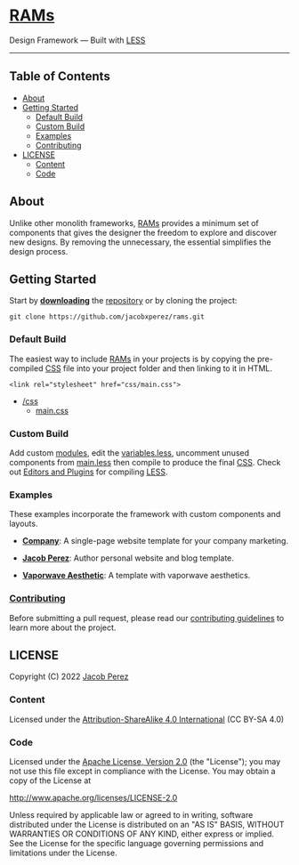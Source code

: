 # [RAMs](https://jacobxperez.github.io/rams/)

Design Framework — Built with [LESS](http://lesscss.org/)

---

## Table of Contents

* [About](#about)
* [Getting Started](#getting-started)
    * [Default Build](#default-build)
    * [Custom Build](#custom-build)
    * [Examples](#examples)
    * [Contributing](#contributing)
* [LICENSE](#license)
    * [Content](#content)
    * [Code](#code)

## About

Unlike other monolith frameworks, [RAMs](https://jacobxperez.github.io/rams/)
provides a minimum set of components that gives the designer the freedom to explore and discover
new designs. By removing the unnecessary, the essential simplifies the design process.

## Getting Started

Start by **[downloading](https://github.com/jacobxperez/rams/archive/master.zip)** the [repository](https://github.com/jacobxperez/rams) or by cloning the project:

    git clone https://github.com/jacobxperez/rams.git

### Default Build

The easiest way to include [RAMs](https://jacobxperez.github.io/rams/) in your
projects is by copying the pre-compiled [CSS](https://github.com/jacobxperez/rams/blob/master/css/main.css)
file into your project folder and then linking to it in HTML.

    <link rel="stylesheet" href="css/main.css">

* [/css](https://github.com/jacobxperez/rams/tree/master/css/less)
    * [main.css](https://github.com/jacobxperez/rams/blob/master/css/main.css)

### Custom Build

Add custom [modules](https://github.com/jacobxperez/rams/tree/master/css/modules), edit the
[variables.less](https://github.com/jacobxperez/rams/blob/master/css/themes/variables.less),
uncomment unused components from [main.less](https://github.com/jacobxperez/rams/blob/master/css/themes/main/main.less) then
compile to produce the final [CSS](https://github.com/jacobxperez/rams/blob/master/css/main.css).
Check out [Editors and Plugins](http://lesscss.org/tools/#editors-and-plugins)
for compiling [LESS](http://lesscss.org/).

### Examples

These examples incorporate the framework with custom components and layouts.

* **[Company](https://github.com/jacobxperez/company)**:
A single-page website template for your company marketing.

* **[Jacob Perez](https://github.com/jacobxperez/blog)**:
Author personal website and blog template.

* **[Vaporwave Aesthetic](https://github.com/jacobxperez/vaporwave-aesthetic)**:
A template with vaporwave aesthetics.

### [Contributing](https://github.com/jacobxperez/rams/blob/master/CONTRIBUTING.md)

Before submitting a pull request, please read our [contributing guidelines](https://github.com/jacobxperez/rams/blob/master/CONTRIBUTING.md)
to learn more about the project.

## LICENSE

Copyright (C) 2022 [Jacob Perez](https://github.com/jacobxperez)

### Content

Licensed under the [Attribution-ShareAlike 4.0 International](https://creativecommons.org/licenses/by-sa/4.0/) (CC BY-SA 4.0) 

### Code

Licensed under the [Apache License, Version 2.0](http://www.apache.org/licenses/LICENSE-2.0) (the "License");
you may not use this file except in compliance with the License.
You may obtain a copy of the License at

http://www.apache.org/licenses/LICENSE-2.0

Unless required by applicable law or agreed to in writing, software
distributed under the License is distributed on an "AS IS" BASIS,
WITHOUT WARRANTIES OR CONDITIONS OF ANY KIND, either express or implied.
See the License for the specific language governing permissions and
limitations under the License.
